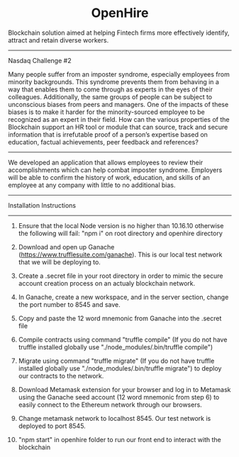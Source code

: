 <h1 align="center">
OpenHire
</h1>


Blockchain solution aimed at helping Fintech firms more effectively identify, attract and retain diverse workers.

----
Nasdaq Challenge #2

Many people suffer from an imposter syndrome, especially employees from minority backgrounds. This syndrome prevents them from behaving in a way that enables them to come through as experts in the eyes of their colleagues. Additionally, the same groups of people can be subject to unconscious biases from peers and managers. One of the impacts of these biases is to make it harder for the minority-sourced employee to be recognized as an expert in their field. How can the various properties of the Blockchain support an HR tool or module that can source, track and secure information that is irrefutable proof of a person’s expertise based on education, factual achievements, peer feedback and references?

----
We developed an application that allows employees to review their accomplishments which can help combat imposter syndrome. Employers will be able to confirm the history of work, education, and skills of an employee at any company with little to no additional bias.



----
Installation Instructions

----


1. Ensure that the local Node version is no higher than 10.16.10 otherwise the following will fail: "npm i" on root directory and openhire directory

2. Download and open up Ganache (https://www.trufflesuite.com/ganache). This is our local test network that we will be deploying to.

3. Create a .secret file in your root directory in order to mimic the secure account creation process on an actualy blockchain network.

4. In Ganache, create a new workspace, and in the server section, change the port number to 8545 and save.

5. Copy and paste the 12 word mnemonic from Ganache into the .secret file 

6. Compile contracts using command "truffle compile" (If you do not have truffle installed globally use "./node_modules/.bin/truffle compile")

7. Migrate using command "truffle migrate" (If you do not have truffle installed globally use "./node_modules/.bin/truffle migrate") to deploy our contracts to the network.

8. Download Metamask extension for your browser and log in to Metamask using the Ganache seed account (12 word mnemonic from step 6) to easily connect to the Ethereum network through our browsers.

9. Change metamask network to localhost 8545. Our test network is deployed to port 8545.

10. "npm start" in openhire folder to run our front end to interact with the blockchain
